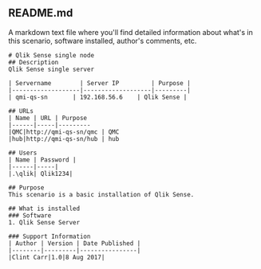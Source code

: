 ## README.md
A markdown text file where you'll find detailed information about what's in this scenario, software installed, author's comments, etc.

```
# Qlik Sense single node
## Description
Qlik Sense single server

| Servername        | Server IP         | Purpose | 
|-------------------|-------------------|---------|
| qmi-qs-sn       | 192.168.56.6    | Qlik Sense |

## URLs
| Name | URL | Purpose
|------|-----|---------
|QMC|http://qmi-qs-sn/qmc | QMC
|hub|http://qmi-qs-sn/hub | hub

## Users
| Name | Password |
|------|-----|
|.\qlik| Qlik1234|

## Purpose
This scenario is a basic installation of Qlik Sense.

## What is installed
### Software
1. Qlik Sense Server

### Support Information
| Author | Version | Date Published |
|--------|---------|----------------|
|Clint Carr|1.0|8 Aug 2017|
```